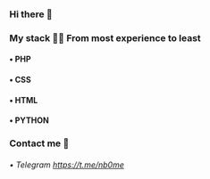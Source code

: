 ### Hi there 👋

### My stack 👨‍💻 From most experience to least
#### • PHP
#### • CSS
#### • HTML
#### • PYTHON

### Contact me 💌
###### • Telegram https://t.me/nb0me

